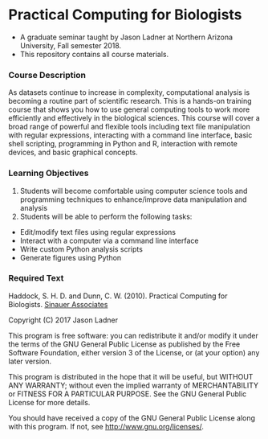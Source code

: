 # Practical Computing for Biologists
- A graduate seminar taught by Jason Ladner at Northern Arizona University, Fall semester 2018. 
- This repository contains all course materials. 

### Course Description
As datasets continue to increase in complexity, computational analysis is becoming a routine part of scientific research. This is a hands-on training course that shows you how to use general computing tools to work more efficiently and effectively in the biological sciences. This course will cover a broad range of powerful and flexible tools including text file manipulation with regular expressions, interacting with a command line interface, basic shell scripting, programming in Python and R, interaction with remote devices, and basic graphical concepts.

### Learning Objectives
1. Students will become comfortable using computer science tools and programming techniques to enhance/improve data manipulation and analysis
2. Students will be able to perform the following tasks:
- Edit/modify text files using regular expressions
- Interact with a computer via a command line interface
- Write custom Python analysis scripts
- Generate figures using Python

### Required Text
Haddock, S. H. D. and Dunn, C. W. (2010). Practical Computing for Biologists. [Sinauer Associates](http://practicalcomputing.org)






Copyright (C) 2017  Jason Ladner

This program is free software: you can redistribute it and/or modify
it under the terms of the GNU General Public License as published by
the Free Software Foundation, either version 3 of the License, or
(at your option) any later version.

This program is distributed in the hope that it will be useful,
but WITHOUT ANY WARRANTY; without even the implied warranty of
MERCHANTABILITY or FITNESS FOR A PARTICULAR PURPOSE.  See the
GNU General Public License for more details.

You should have received a copy of the GNU General Public License
along with this program.  If not, see <http://www.gnu.org/licenses/>.